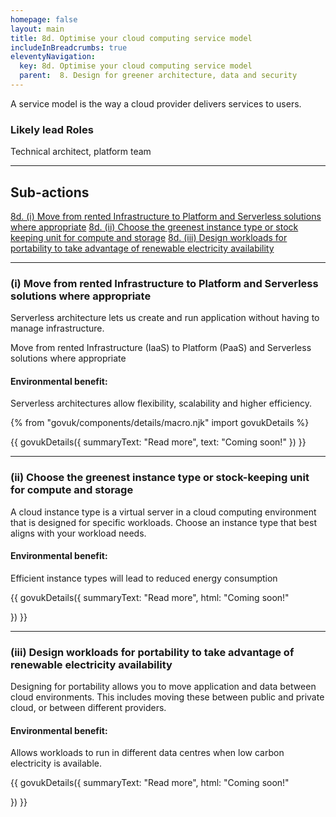 ```yaml
---
homepage: false
layout: main
title: 8d. Optimise your cloud computing service model
includeInBreadcrumbs: true
eleventyNavigation:
  key: 8d. Optimise your cloud computing service model
  parent:  8. Design for greener architecture, data and security
---
```


A service model is the way a cloud provider delivers services to users. 

### Likely lead Roles

Technical architect, platform team

* * *

## Sub-actions

[8d. (i) Move from rented Infrastructure to Platform and Serverless solutions where appropriate](#(i)-move-from-rented-infrastructure-to-platform-and-serverless-solutions-where-appropriate)
[8d. (ii) Choose the greenest instance type or stock keeping unit for compute and storage](#(ii)-choose-the-greenest-instance-type-or-stock-keeping-unit-for-compute-and-storage)
[8d. (iii) Design workloads for portability to take advantage of renewable electricity availability](#(iii)-design-workloads-for-portability-to-take-advantage-of-renewable-electricity-availability)

* * *

###  (i) Move from rented Infrastructure to Platform and Serverless solutions where appropriate

Serverless architecture lets us create and run application without having to manage infrastructure.

Move from rented Infrastructure (IaaS) to Platform (PaaS) and Serverless solutions where appropriate

#### Environmental benefit: 
Serverless architectures allow flexibility, scalability and higher efficiency.

{% from "govuk/components/details/macro.njk" import govukDetails %}

{{ govukDetails({
  summaryText: "Read more",
  text: "Coming soon!"
}) }}
* * *

###  (ii) Choose the greenest instance type or stock-keeping unit for compute and storage

A cloud instance type is a virtual server in a cloud computing environment that is designed for specific workloads. Choose an instance type that best aligns with your workload needs.

#### Environmental benefit: 
Efficient instance types will lead to reduced energy consumption

{{ govukDetails({
  summaryText: "Read more",
  html: "Coming soon!"

}) }}
* * *

###  (iii) Design workloads for portability to take advantage of renewable electricity availability

Designing for portability allows you to move application and data between cloud environments. This includes moving these between public and private cloud, or between different providers.

#### Environmental benefit: 
Allows workloads to run in different data centres when low carbon electricity is available.

{{ govukDetails({
  summaryText: "Read more",
  html: "Coming soon!"

}) }}






